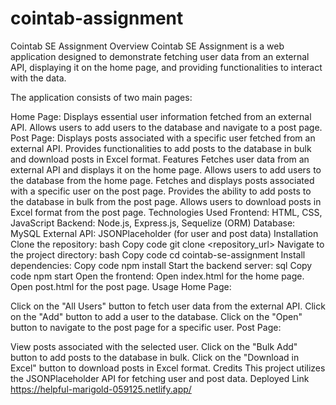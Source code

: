 # cointab-assignment
Cointab SE Assignment
Overview
Cointab SE Assignment is a web application designed to demonstrate fetching user data from an external API, displaying it on the home page, and providing functionalities to interact with the data.

The application consists of two main pages:

Home Page: Displays essential user information fetched from an external API. Allows users to add users to the database and navigate to a post page.
Post Page: Displays posts associated with a specific user fetched from an external API. Provides functionalities to add posts to the database in bulk and download posts in Excel format.
Features
Fetches user data from an external API and displays it on the home page.
Allows users to add users to the database from the home page.
Fetches and displays posts associated with a specific user on the post page.
Provides the ability to add posts to the database in bulk from the post page.
Allows users to download posts in Excel format from the post page.
Technologies Used
Frontend: HTML, CSS, JavaScript
Backend: Node.js, Express.js, Sequelize (ORM)
Database: MySQL
External API: JSONPlaceholder (for user and post data)
Installation
Clone the repository:
bash
Copy code
git clone <repository_url>
Navigate to the project directory:
bash
Copy code
cd cointab-se-assignment
Install dependencies:
Copy code
npm install
Start the backend server:
sql
Copy code
npm start
Open the frontend:
Open index.html for the home page.
Open post.html for the post page.
Usage
Home Page:

Click on the "All Users" button to fetch user data from the external API.
Click on the "Add" button to add a user to the database.
Click on the "Open" button to navigate to the post page for a specific user.
Post Page:

View posts associated with the selected user.
Click on the "Bulk Add" button to add posts to the database in bulk.
Click on the "Download in Excel" button to download posts in Excel format.
Credits
This project utilizes the JSONPlaceholder API for fetching user and post data.
Deployed Link
https://helpful-marigold-059125.netlify.app/